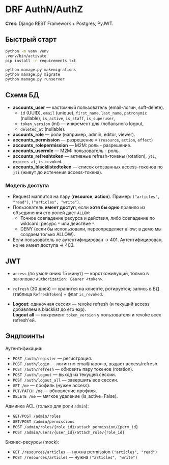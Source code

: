 
# DRF AuthN/AuthZ 

**Стек:** Django REST Framework + Postgres, PyJWT.

## Быстрый старт

```bash
python -m venv venv 
.venv/bin/activate
pip install -r requirements.txt

python manage.py makemigrations
python manage.py migrate
python manage.py runserver
```

## Схема БД

- **accounts_user** — кастомный пользователь (email-логин, soft-delete).
  - `id` (UUID), `email` (unique), `first_name`, `last_name`, `patronymic` (nullable), `is_active`, `is_staff`, `is_superuser`,
  - `token_version` (int) — инкремент для глобального logout,
  - `deleted_at` (nullable).
- **accounts_role** — роли (например, admin, editor, viewer).
- **accounts_permission** — разрешение = (`resource`, `action`, `effect`)
- **accounts_rolepermission** — M2M: роль - разрешение.
- **accounts_userrole** — M2M: пользователь - роль.
- **accounts_refreshtoken** — активные refresh-токены (rotation), `jti`, `expires_at`, `is_revoked`.
- **accounts_blacklistedtoken** — список отозванных access-токенов по `jti` (живут до истечения access-токена).

### Модель доступа

- Request маппится на пару (**resource**, **action**). Пример: `("articles", "read")`, `("articles", "write")`.
- Пользователь **имеет доступ**, если **хотя бы одно** правило из объединения его ролей дает `ALLOW`:
  - Точное совпадение ресурса и действия, либо совпадение по wildcard: ресурс `*` или действие `*`.
  - DENY (если бы использовали, переопределяет allow; в демо мы создаем только ALLOW).
- Если пользователь не аутентифицирован → 401. Аутентифицирован, но не имеет доступа → 403.

## JWT

- `access` (по умолчанию 15 минут) — короткоживущий, только в заголовке `Authorization: Bearer <token>`.
- `refresh` (30 дней) — хранится на клиенте, ротируется; запись в БД (таблица `RefreshToken`) + флаг `is_revoked`.

- **Logout**: одиночная сессия — revoke refresh (и текущий access добавляем в blacklist до его exp).  
  **Logout all** — инкремент `token_version` у пользователя и revoke всех refresh'ей.

## Эндпоинты

Аутентификация:
- `POST /auth/register` — регистрация.
- `POST /auth/login` — логин по email/паролю, выдает access/refresh.
- `POST /auth/refresh` — обновить пару токенов (rotation).
- `POST /auth/logout` — выход из текущей сессии.
- `POST /auth/logout_all` — завершить все сессии.
- `GET /me` — профиль (нужен access).
- `PUT/PATCH /me` — обновление профиля.
- `DELETE /me` — мягкое удаление (is_active=False).

Админка ACL (только для роли `admin`):
- `GET/POST /admin/roles`
- `GET/POST /admin/permissions`
- `POST /admin/roles/{role_id}/attach_permission/{perm_id}`
- `POST /admin/users/{user_id}/attach_role/{role_id}`

Бизнес-ресурсы (mock):
- `GET /resources/articles` — нужна permission `("articles", "read")`
- `POST /resources/articles` — нужна `("articles", "write")`
